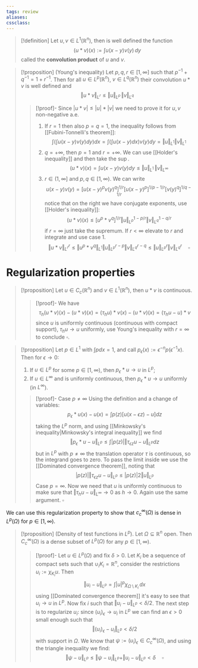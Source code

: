```yaml
---
tags: review
aliases:
cssclass:
---
```

 
> [!definition]
> Let $u,v \in L^1(\mathbb{R}^n)$, then is well defined the function
> $$
> (u * v) (x) := \int u(x-y)v(y)\,dy
> $$
> called the **convolution product** of $u$ and $v$.


> [!proposition]
> (Young's inequality) Let $p,q,r \in [1,\infty]$ such that $p^{-1} + q^{-1} = 1+r^{-1}$. Then for all $u \in L^p(\mathbb{R}^n)$, $v \in L^q(\mathbb{R}^n)$ their convolution $u*v$ is well defined and 
> $$
> \Vert u*v \Vert_{L^r} \leq \Vert u \Vert_{L^p} \,\Vert v \Vert_{L^q}
> $$
> > [!proof]-
> > Since $|u*v| \leq |u|*|v|$ we need to prove it for $u,v$ non-negative a.e. 
> > 1. If $r=1$ then also $p=q=1$, the inequality follows from [[Fubini-Tonnelli's theorem]]:
> > $$
> > \int(\int u(x-y)v(y)dy)dx = \int(\int u(x-y)dx)v(y)dy = \Vert u \Vert_{L^1} \Vert v \Vert_{L^1} 
> > $$
> > 2. $q = +\infty$, then $p =1$ and $r = +\infty$. We can use [[Holder's inequality]] and then take the $\sup$.
> > $$
> > (u*v)(x) = \int u(x-y)v(y)dy \leq \Vert u \Vert_{L^1}\, \Vert v \Vert_{L^\infty}
> > $$
> > 3. $r \in (1,\infty]$ and $p,q \in [1,\infty)$. We can write
> > $$
> > u(x-y)v(y) = [u(x-y)^p v(y)^q]^{1/r} [u(x-y)^p]^{1/p - 1/r} [v(y)^q]^{1/q-1/r}
> > $$
> > notice that on the right we have conjugate exponents, use [[Holder's inequality]]:
> > $$
> > (u*v)(x) \leq [u^p*v^q]^{1/r} \Vert u \Vert_{L^p}^{1-p/r} \Vert v \Vert_{L^q}^{1-q/r}
> > $$
> > if $r=\infty$ just take the supremum. If $r < \infty$ elevate to $r$ and integrate and use case $1.$
> > $$
> > \Vert u*v \Vert_{L^r}^r \leq \Vert u^p*v^q \Vert_{L^1} \Vert u \Vert_{L^p}^{r-p} \Vert v \Vert_{L^q}^{r-q} \leq  \Vert u \Vert_{L^p}^r \Vert v \Vert_{L^q}^r \quad \square
> > $$

# Regularization properties 

> [!proposition]
> Let $u \in C_c(\mathbb{R}^n)$ and $v \in L^1(\mathbb{R}^n)$, then $u * v$ is continuous.
> > [!proof]-
> > We have 
> > $$
> > \tau_h (u * v)(x) - (u*v)(x) = (\tau_h u)*v(x)- (u*v)(x) = (\tau_h u - u)* v 
> > $$
> > since $u$ is uniformly continuous (continuous with compact support), $\tau_h u \to u$ uniformly, use Young's inequality with $r=\infty$ to conclude $\square$.
 

> [!proposition]
> Let $p \in L^1$ with $\int p dx = 1$, and call $p_\epsilon(x) := \epsilon^{-n} p(\epsilon^{-1}x)$. Then for $\epsilon \to 0$:
> 1. If $u \in L^p$ for some $p \in [1,\infty)$, then $p_\epsilon * u \to u$ in $L^p$;
> 2. If $u \in L^\infty$ and is uniformly continuous, then $p_\epsilon * u \to u$ uniformly (in $L^\infty$). 
> 
> > [!proof]-
> > Case $p \neq \infty$
> > Using the definition and a change of variables:
> > $$
> > p_\epsilon * u(x) - u(x) = \int p(z)[u(x-\epsilon z)-u] dz
> > $$
> > taking the $L^p$ norm, and using [[Minkowsky's inequality|Minkowsky's integral inequality]] we find
> > $$
> > \Vert p_\epsilon * u - u \Vert_{L^p} \leq \int |p(z)| \Vert \tau_{\epsilon z} u - u \Vert_{L^p} dz
> > $$
> > but in $L^p$ with $p \neq \infty$ the translation operator $\tau$ is continuous, so the integrand goes to zero. To pass the limit inside we use the [[Dominated convergence theorem]], noting that 
> > $$
> > |p(z)| \Vert \tau_{\epsilon z} u - u \Vert_{L^p} \leq |p(z)| 2\Vert u \Vert_{L^p}
> > $$
> > Case $p = \infty$. Now we need that $u$ is uniformly continuous to make sure that $\Vert \tau_h u - u\Vert_{L^\infty} \to 0$ as $h\to 0$. Again use the same argument. $\square$


We can use this regularization property to show that $c_c^\infty(\Omega)$ is dense in $L^p(\Omega)$ for $p \in [1, \infty)$.

> [!proposition]
> (Density of test functions in $L^p$). Let $\Omega \subseteq \mathbb{R}^n$ open. Then $C_c^\infty(\Omega)$ is a dense subset of $L^p(\Omega)$ for any $p \in [1,\infty)$.
> > [!proof]-
> > Let $u \in L^p(\Omega)$ and fix $\delta > 0$. Let $K_i$ be a sequence of compact sets such that $\cup_i K_i = \mathbb{R}^n$, consider the restrictions $u_i := \chi_{K_i} u$. Then
> > $$
> > \Vert u_i - u \Vert_{L^p} = \int |u|^p \chi_{\Omega \setminus K_i}\,dx
> > $$
> > using [[Dominated convergence theorem]] it's easy to see that $u_i \to u$ in $L^p$. 
> > Now fix $i$ such that $\Vert u_i - u \Vert_{L^p} < \delta/2$. The next step is to regularize $u_i$: since $(u_i)_\epsilon \to u_i$ in $L^p$ we can find an $\epsilon > 0$ small enough such that
> > $$
> > \Vert (u_i)_\epsilon - u_i \Vert_{L^p} < \delta/2
> > $$
> > with support in $\Omega$.
> > We know that $\psi := (u_i)_\epsilon \in C_c^\infty(\Omega)$, and using the triangle inequality we find:
> > $$
> > \Vert \psi - u \Vert_{L^p} \leq \Vert \psi - u_i \Vert_{L^p} + \Vert u_i - u \Vert_{L^p} < \delta \quad \square
> > $$
> 
